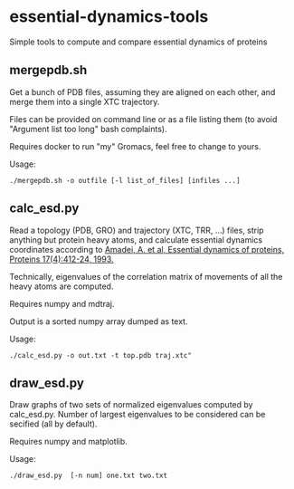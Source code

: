 # essential-dynamics-tools
Simple tools to compute and compare essential dynamics of proteins

## mergepdb.sh

Get a bunch of PDB files, assuming they are aligned on each other, and merge them into a single XTC trajectory.

Files can be provided on command line or as a file listing them (to avoid "Argument list too long" bash complaints).

Requires docker to run "my" Gromacs, feel free to change to yours.

Usage:

```./mergepdb.sh -o outfile [-l list_of_files] [infiles ...]```

## calc_esd.py

Read a topology (PDB, GRO) and trajectory (XTC, TRR, ...) files, strip anything but protein heavy atoms, and calculate essential dynamics coordinates according to [Amadei, A. et al, Essential dynamics of proteins, Proteins 17(4):412-24, 1993.](https://doi.org/10.1002/prot.340170408)

Technically, eigenvalues of the correlation matrix of movements of all the heavy atoms
are computed. 

Requires numpy and mdtraj.

Output is a sorted numpy array dumped as text.

Usage:

```./calc_esd.py -o out.txt -t top.pdb traj.xtc"```


## draw_esd.py

Draw graphs of two sets of normalized eigenvalues computed by calc_esd.py. Number of largest eigenvalues to be considered can be secified (all by default).

Requires numpy and matplotlib.

Usage:

```./draw_esd.py  [-n num] one.txt two.txt```
